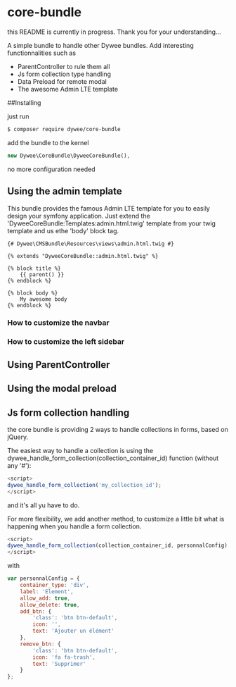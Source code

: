 # core-bundle

this README is currently in progress. Thank you for your understanding...

A simple bundle to handle other Dywee bundles. Add interesting functionnalities such as 
- ParentController to rule them all
- Js form collection type handling
- Data Preload for remote modal 
- The awesome Admin LTE template

##Installing

just run
```bash
$ composer require dywee/core-bundle
```

add the bundle to the kernel
```php
new Dywee\CoreBundle\DyweeCoreBundle(),
```

no more configuration needed

## Using the admin template

This bundle provides the famous Admin LTE template for you to easily design your symfony application.
Just extend the 'DyweeCoreBundle:Templates:admin.html.twig' template from your twig template and us ethe 'body' block tag.

```twig
{# Dywee\CMSBundle\Resources\views\admin.html.twig #}

{% extends "DyweeCoreBundle::admin.html.twig" %}

{% block title %}
    {{ parent() }}
{% endblock %}

{% block body %}
    My awesome body
{% endblock %}
```


### How to customize the navbar

### How to customize the left sidebar

## Using ParentController

## Using the modal preload

## Js form collection handling

the core bundle is providing 2 ways to handle collections in forms, based on jQuery.

The easiest way to handle a collection is using the dywee_handle_form_collection(collection_container_id) function (without any '#'):

```javascript
<script>
dywee_handle_form_collection('my_collection_id');
</script>
```
and it's all yu have to do.

For more flexibility, we add another method, to customize a little bit what is happening when you handle a form collection.

```javascript
<script>
dywee_handle_form_collection(collection_container_id, personnalConfig);
</script>
```

with

```javascript
var personnalConfig = {
    container_type: 'div',
    label: 'Element',
    allow_add: true,
    allow_delete: true,
    add_btn: {
        'class': 'btn btn-default',
        icon: '',
        text: 'Ajouter un élément'
    },
    remove_btn: {
        'class': 'btn btn-default',
        icon: 'fa fa-trash',
        text: 'Supprimer'
    }
};
```
